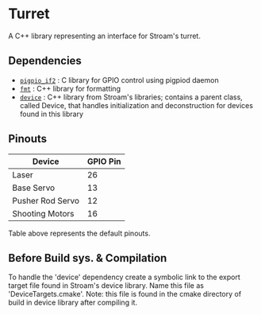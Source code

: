 # Turret 

A C++ library representing an interface for Stroam's turret. 

## Dependencies
- [`pigpio_if2`](https://github.com/joan2937/pigpio) : C library for GPIO control using pigpiod daemon
- [`fmt`](https://github.com/fmtlib/fmt) : C++ library for formatting
- [`device`](../device/) : C++ library from Stroam's libraries; contains a 
parent class, called Device, that handles initialization and deconstruction for devices found in this library

## Pinouts
|Device| GPIO Pin |
| --| --|
|Laser| 26 |
|Base Servo| 13 |
|Pusher Rod Servo| 12 |
|Shooting Motors| 16 |

Table above represents the default pinouts.

## Before Build sys. & Compilation 
To handle the 'device' dependency create a symbolic link to the export target file found in Stroam's device library. Name this file as 'DeviceTargets.cmake'.
Note: this file is found in the cmake directory of build in device library after compiling it.